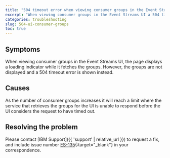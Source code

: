 ```yaml
---
title: "504 timeout error when viewing consumer groups in the Event Streams UI"
excerpt: "When viewing consumer groups in the Event Streams UI a 504 timeout error is shown and the groups are not displayed"
categories: troubleshooting
slug: 504-ui-consumer-groups
toc: true
---
```


## Symptoms
When viewing consumer groups in the Event Streams UI, the page displays a loading indicator while it fetches the groups. However, the groups are not displayed and a 504 timeout error is shown instead.

## Causes
As the number of consumer groups increases it will reach a limit where the service that retrieves the groups for the UI is unable to respond before the UI considers the request to have timed out.

## Resolving the problem

Please contact [IBM Support]({{ 'support' | relative_url }}) to request a fix, and include issue number [ES-135](https://github.com/IBM/event-streams/issues/135){:target="_blank"} in your correspondence.

<!--
When the issue is resolved, update this section to include:
"Resolved in Event Streams x.y.z"
-->
